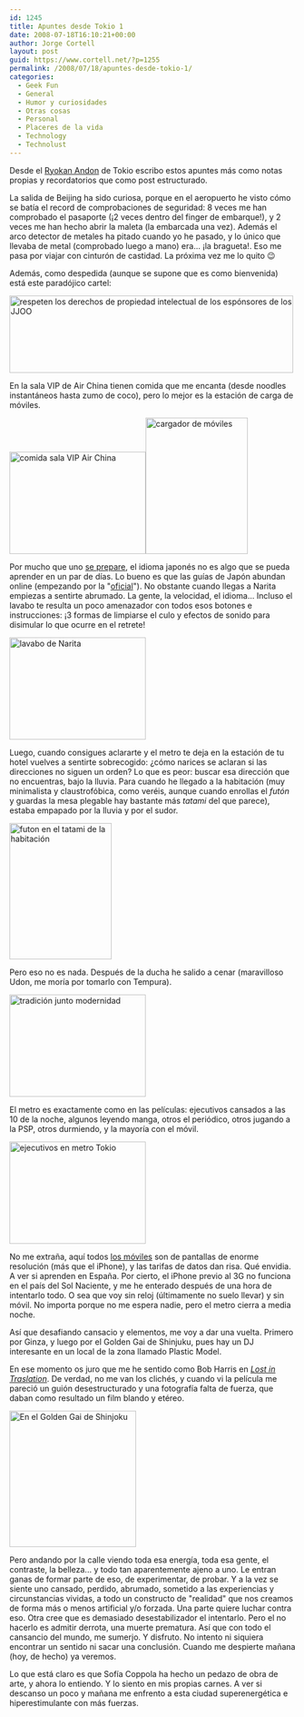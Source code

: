 ```yaml
---
id: 1245
title: Apuntes desde Tokio 1
date: 2008-07-18T16:10:21+00:00
author: Jorge Cortell
layout: post
guid: https://www.cortell.net/?p=1255
permalink: /2008/07/18/apuntes-desde-tokio-1/
categories:
  - Geek Fun
  - General
  - Humor y curiosidades
  - Otras cosas
  - Personal
  - Placeres de la vida
  - Technology
  - Technolust
---
```

Desde el <a title="Andon" href="https://www.andon.co.jp/" target="_blank">Ryokan Andon</a> de Tokio escribo estos apuntes más como notas propias y recordatorios que como post estructurado.

La salida de Beijing ha sido curiosa, porque en el aeropuerto he visto cómo se batía el record de comprobaciones de seguridad: 8 veces me han comprobado el pasaporte (¡2 veces dentro del finger de embarque!), y 2 veces me han hecho abrir la maleta (la embarcada una vez). Además el arco detector de metales ha pitado cuando yo he pasado, y lo único que llevaba de metal (comprobado luego a mano) era... ¡la bragueta!. Eso me pasa por viajar con cinturón de castidad. La próxima vez me lo quito 😉

Además, como despedida (aunque se supone que es como bienvenida) está este paradójico cartel:

<img src="https://farm4.static.flickr.com/3022/2680415539_cbf6135ef1.jpg" alt="respeten los derechos de propiedad intelectual de los espónsores de los JJOO" width="500" height="136" />

En la sala VIP de Air China tienen comida que me encanta (desde noodles instantáneos hasta zumo de coco), pero lo mejor es la estación de carga de móviles.

 <img src="https://farm4.static.flickr.com/3288/2680415601_19fa253420_m.jpg" alt="comida sala VIP Air China" width="240" height="180" /><img src="https://farm4.static.flickr.com/3063/2681233846_2627835d73_m.jpg" alt="cargador de móviles" width="180" height="240" />

Por mucho que uno <a title="Kira-teachings.com" href="https://www.kira-teachings.com/michael/index.html" target="_blank">se prepare</a>, el idioma japonés no es algo que se pueda aprender en un par de días. Lo bueno es que las guías de Japón abundan online (empezando por la "<a title="japantravelinfo.com" href="https://www.japantravelinfo.com/top/index.php" target="_blank">oficial</a>"). No obstante cuando llegas a Narita empiezas a sentirte abrumado. La gente, la velocidad, el idioma... Incluso el lavabo te resulta un poco amenazador con todos esos botones e instrucciones: ¡3 formas de limpiarse el culo y efectos de sonido para disimular lo que ocurre en el retrete!

<img src="https://farm4.static.flickr.com/3101/2680415703_faa5620ca9_m.jpg" alt="lavabo de Narita" width="240" height="180" />

Luego, cuando consigues aclararte y el metro te deja en la estación de tu hotel vuelves a sentirte sobrecogido: ¿cómo narices se aclaran si las direcciones no siguen un orden? Lo que es peor: buscar esa dirección que no encuentras, bajo la lluvia. Para cuando he llegado a la habitación (muy minimalista y claustrofóbica, como veréis, aunque cuando enrollas el _futón_ y guardas la mesa plegable hay bastante más _tatami_ del que parece), estaba empapado por la lluvia y por el sudor.

<img src="https://farm4.static.flickr.com/3036/2681234312_6881431abb_m.jpg" alt="futon en el tatami de la habitación" width="180" height="240" />

Pero eso no es nada. Después de la ducha he salido a cenar (maravilloso Udon, me moría por tomarlo con Tempura).

<img src="https://farm4.static.flickr.com/3253/2681234190_96b58f7a94_m.jpg" alt="tradición junto modernidad" width="240" height="180" />

El metro es exactamente como en las películas: ejecutivos cansados a las 10 de la noche, algunos leyendo manga, otros el periódico, otros jugando a la PSP, otros durmiendo, y la mayoría con el móvil.

<img src="https://farm4.static.flickr.com/3021/2680415903_1c7554a1f7_m.jpg" alt="ejecutivos en metro Tokio" width="240" height="180" />

No me extraña, aquí todos [los móviles](https://www.ungatonipon.com/?p=534 "post móviles de un gato nipón") son de pantallas de enorme resolución (más que el iPhone), y las tarifas de datos dan risa. Qué envidia. A ver si aprenden en España. Por cierto, el iPhone previo al 3G no funciona en el país del Sol Naciente, y me he enterado después de una hora de intentarlo todo. O sea que voy sin reloj (últimamente no suelo llevar) y sin móvil. No importa porque no me espera nadie, pero el metro cierra a media noche.

Así que desafiando cansacio y elementos, me voy a dar una vuelta. Primero por Ginza, y luego por el Golden Gai de Shinjuku, pues hay un DJ interesante en un local de la zona llamado Plastic Model.

En ese momento os juro que me he sentido como Bob Harris en <a title="https://www.lost-in-translation.com/" href="https://www.lost-in-translation.com/" target="_blank"><em>Lost in Traslation</em></a>. De verdad, no me van los clichés, y cuando vi la película me pareció un guión desestructurado y una fotografía falta de fuerza, que daban como resultado un film blando y etéreo.

<img src="https://farm4.static.flickr.com/3072/2681234254_70ff5e1417_m.jpg" alt="En el Golden Gai de Shinjoku" width="223" height="240" />

Pero andando por la calle viendo toda esa energía, toda esa gente, el contraste, la belleza... y todo tan aparentemente ajeno a uno. Le entran ganas de formar parte de eso, de experimentar, de probar. Y a la vez se siente uno cansado, perdido, abrumado, sometido a las experiencias y circunstancias vividas, a todo un constructo de "realidad" que nos creamos de forma más o menos artificial y/o forzada. Una parte quiere luchar contra eso. Otra cree que es demasiado desestabilizador el intentarlo. Pero el no hacerlo es admitir derrota, una muerte prematura. Así que con todo el cansancio del mundo, me sumerjo. Y disfruto. No intento ni siquiera encontrar un sentido ni sacar una conclusión. Cuando me despierte mañana (hoy, de hecho) ya veremos.

Lo que está claro es que Sofía Coppola ha hecho un pedazo de obra de arte, y ahora lo entiendo. Y lo siento en mis propias carnes. A ver si descanso un poco y mañana me enfrento a esta ciudad superenergética e hiperestimulante con más fuerzas.